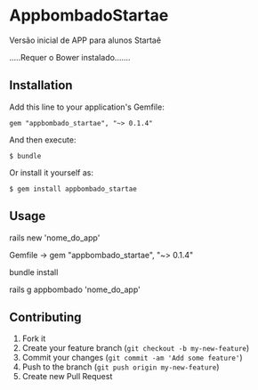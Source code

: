 # AppbombadoStartae

Versão inicial de APP para alunos Startaê

.....Requer o Bower instalado.......

## Installation

Add this line to your application's Gemfile:

    gem "appbombado_startae", "~> 0.1.4"

And then execute:

    $ bundle

Or install it yourself as:

    $ gem install appbombado_startae

## Usage

  rails new 'nome_do_app'


  Gemfile -> gem "appbombado_startae", "~> 0.1.4"


  bundle install

  rails g appbombado 'nome_do_app'

## Contributing

1. Fork it
2. Create your feature branch (`git checkout -b my-new-feature`)
3. Commit your changes (`git commit -am 'Add some feature'`)
4. Push to the branch (`git push origin my-new-feature`)
5. Create new Pull Request
